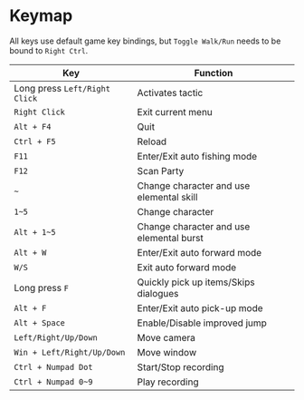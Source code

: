 # Keymap

All keys use default game key bindings, but `Toggle Walk/Run` needs to be bound
to `Right Ctrl`.

| Key                           | Function                                 |
| ----------------------------- | ---------------------------------------- |
| Long press `Left/Right Click` | Activates tactic                         |
| `Right Click`                 | Exit current menu                        |
| `Alt + F4`                    | Quit                                     |
| `Ctrl + F5`                   | Reload                                   |
| `F11`                         | Enter/Exit auto fishing mode             |
| `F12`                         | Scan Party                               |
| `~`                           | Change character and use elemental skill |
| `1~5`                         | Change character                         |
| `Alt + 1~5`                   | Change character and use elemental burst |
| `Alt + W`                     | Enter/Exit auto forward mode             |
| `W/S`                         | Exit auto forward mode                   |
| Long press `F`                | Quickly pick up items/Skips dialogues    |
| `Alt + F`                     | Enter/Exit auto pick-up mode             |
| `Alt + Space`                 | Enable/Disable improved jump             |
| `Left/Right/Up/Down`          | Move camera                              |
| `Win + Left/Right/Up/Down`    | Move window                              |
| `Ctrl + Numpad Dot`           | Start/Stop recording                     |
| `Ctrl + Numpad 0~9`           | Play recording                           |
